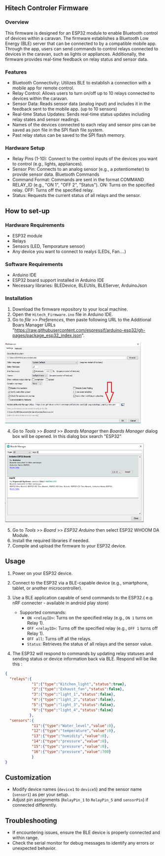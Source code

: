 ## Hitech Controler Firmware

### Overview

This firmware is designed for an ESP32 module to enable Bluetooth control of devices within a caravan. The firmware establishes a Bluetooth Low Energy (BLE) server that can be connected to by a compatible mobile app. Through the app, users can send commands to control relays connected to devices in the caravan, such as lights or appliances. Additionally, the firmware provides real-time feedback on relay status and sensor data.

### Features

- Bluetooth Connectivity: Utilizes BLE to establish a connection with a mobile app for remote control.
- Relay Control: Allows users to turn on/off up to 10 relays connected to devices within the caravan.
- Sensor Data: Reads sensor data (analog input) and includes it in the feedback sent to the mobile app. (up to 10 sensors)
- Real-time Status Updates: Sends real-time status updates including relay states and sensor readings.
- Names of the devices connected to each relay and sensor pins can be saved as json file in the SPI flash file system.
- Past relay status can be saved to the SPI flash memory. 

### Hardware Setup

- Relay Pins (1-10): Connect to the control inputs of the devices you want to control (e.g., lights, appliances).
- Sensor Pin: Connects to an analog sensor (e.g., a potentiometer) to provide sensor data.
  Bluetooth Commands
- Command Format: Commands are sent in the format COMMAND RELAY_ID (e.g., "ON 1", "OFF 2", "Status"). ON: Turns on the specified relay.
  OFF: Turns off the specified relay.
- Status: Requests the current status of all relays and the sensor.

## How to set-up

### Hardware Requirements
- ESP32 module
- Relays 
- Sensors (LED, Temporature sensor)
- Any device you want to connect to realys (LEDs, Fan....) 

### Software Requirements
- Arduino IDE
- ESP32 board support installed in Arduino IDE
- Necessary libraries: BLEDevice, BLEUtils, BLEServer, ArduinoJson

### Installation
1. Download the firmware repository to your local machine.
2. Open the `Hitech_Firmware.ino` file in Arduino IDE.
3. Go to _file_ >> _Preferences_, then paste following URL to the Additional Boars Manager URLs "https://raw.githubusercontent.com/espressif/arduino-esp32/gh-pages/package_esp32_index.json".
<img src="./assests/preferences.png" width="450" >

4. Go to _Tools_ >> _Board_ >> _Boards Manager_ then _Boards Manager_ dialog box will be opened. In this dialog box search "ESP32"  
<img src="./assests/boards_manager_esp32.png" width="450" >

5. Go to _Tools_ >> _Board_ >> _ESP32 Arduino_ then select ESP32 WHOOM DA Module.
6. Install the required libraries if needed.
5. Compile and upload the firmware to your ESP32 device.

## Usage
1. Power on your ESP32 device.
2. Connect to the ESP32 via a BLE-capable device (e.g., smartphone, tablet, or another microcontroller).
3. Use a BLE application capable of send commands to the ESP32.( e.g. nRF connecter - available in android play store)
   - Supported commands:
     - `ON <relayID>`: Turns on the specified relay (e.g., `ON 1` turns on Relay 1).
     - `OFF <relayID>`: Turns off the specified relay (e.g., `OFF 1` turns off Relay 1).
     - `OFF all`: Turns off all the relays. 
     - `Status`: Retrieves the status of all relays and the sensor value.

4. The ESP32 will respond to commands by updating relay statuses and sending status or device information back via BLE.
Respond will be like this : 

```json
{
  "relays":{
            "1":{"type":"Kitchen_light","status":true},
            "2":{"type":"Exhaust_fan","status":false},
            "3":{"type":"light_1","status":false},
            "4":{"type":"light_2","status":false},
            "5":{"type":"light_3","status":false},
            "6":{"type":"light_4","status":false}
           },
  "sensors":{
            "11":{"type":"Water_level","value":0},
            "12":{"type":"temperature","value":0},
            "13":{"type":"humidity","value":0},
            "14":{"type":"pressure","value":0},
            "15":{"type":"pressure","value":0},
            "16":{"type":"pressure","value":708}
            }
}
```

## Customization
- Modify device names (`device1` to `device5`) and the sensor name (`sensor1`) as per your setup.
- Adjust pin assignments (`RelayPin_1` to `RelayPin_5` and `sensorPin`) if connected differently.

## Troubleshooting
- If encountering issues, ensure the BLE device is properly connected and within range.
- Check the serial monitor for debug messages to identify any errors or unexpected behavior.

